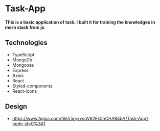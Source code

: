 # Task-App

**This is a basic application of task. I built it for training the knowledges in mern stack from js.**

## Technologies

* TypeScript
* MongoDb
* Mongoose
* Express 
* Axios
* React
* Styled-components
* React-Icons

## Design
* https://www.figma.com/file/r5ryxvsqV92Ek5hCHAB4bA/Task-App?node-id=0%3A1

